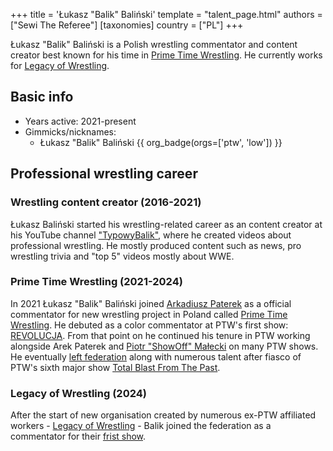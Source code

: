 +++
title = 'Łukasz "Balik" Baliński'
template = "talent_page.html"
authors = ["Sewi The Referee"]
[taxonomies]
country = ["PL"]
+++

Łukasz "Balik" Baliński is a Polish wrestling commentator and content creator best known for his time in [Prime Time Wrestling](@/o/ptw.md). He currently works for [Legacy of Wrestling](@/o/low.md).

## Basic info

* Years active: 2021-present
* Gimmicks/nicknames:
  - Łukasz "Balik" Baliński {{ org_badge(orgs=['ptw', 'low']) }}
 
## Professional wrestling career

### Wrestling content creator (2016-2021)

Łukasz Baliński started his wrestling-related career as an content creator at his YouTube channel ["TypowyBalik"](www.youtube.com/@TypowyBalik), where he created videos about professional wrestling. He mostly produced content such as news, pro wrestling trivia and "top 5" videos mostly about WWE.

### Prime Time Wrestling (2021-2024)

In 2021 Łukasz "Balik" Baliński joined [Arkadiusz Paterek](@/w/arek-paterek.md) as a official commentator for new wrestling project in Poland called [Prime Time Wrestling](@/o/ptw.md). He debuted as a color commentator at PTW's first show: [REVOLUCJA](@/e/ptw/2021-10-09-ptw-1-revolucja.md). From that point on he continued his tenure in PTW working alongside Arek Paterek and [Piotr "ShowOff" Małecki](@/w/piotr-malecki.md) on many PTW shows. He eventually [left federation](@/a/ptw-exits.md) along with numerous talent after fiasco of PTW's sixth major show [Total Blast From The Past](@/e/ptw/2024-05-11-ptw-6.md).

### Legacy of Wrestling (2024)

After the start of new organisation created by numerous ex-PTW affiliated workers - [Legacy of Wrestling](@/o/low.md) - Balik joined the federation as a commentator for their [frist show](@/e/low/2024-12-01-low-1.md).
